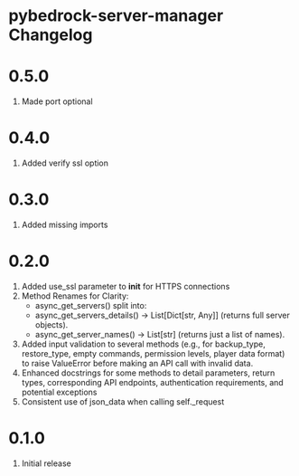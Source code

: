 # pybedrock-server-manager Changelog

# 0.5.0
1. Made port optional

# 0.4.0
1. Added verify ssl option

# 0.3.0
1. Added missing imports

# 0.2.0
1. Added use_ssl parameter to __init__ for HTTPS connections
2. Method Renames for Clarity:
	- async_get_servers() split into:
	- async_get_servers_details() -> List[Dict[str, Any]] (returns full server objects).
	- async_get_server_names() -> List[str] (returns just a list of names).
3. Added input validation to several methods (e.g., for backup_type, restore_type, empty commands, permission levels, player data format) to raise ValueError before making an API call with invalid data.
4. Enhanced docstrings for some methods to detail parameters, return types, corresponding API endpoints, authentication requirements, and potential exceptions
5. Consistent use of json_data when calling self._request

# 0.1.0
1. Initial release